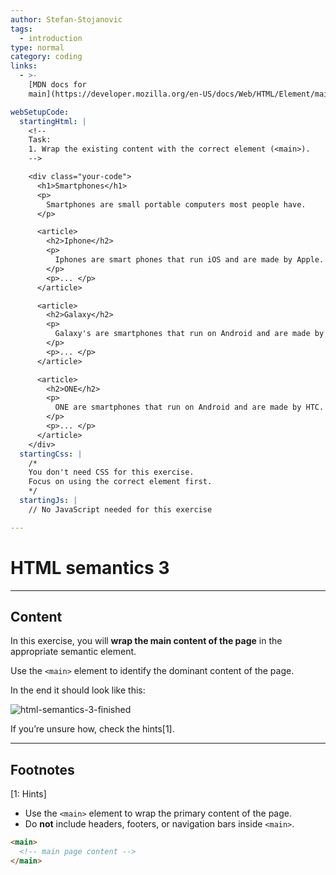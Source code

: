 ```yaml
---
author: Stefan-Stojanovic
tags:
  - introduction
type: normal
category: coding
links:
  - >-
    [MDN docs for
    main](https://developer.mozilla.org/en-US/docs/Web/HTML/Element/main){website}

webSetupCode:
  startingHtml: |
    <!-- 
    Task:
    1. Wrap the existing content with the correct element (<main>).
    -->

    <div class="your-code">
      <h1>Smartphones</h1>
      <p>
        Smartphones are small portable computers most people have.
      </p>

      <article>
        <h2>Iphone</h2>
        <p>
          Iphones are smart phones that run iOS and are made by Apple.
        </p>
        <p>... </p>
      </article>

      <article>
        <h2>Galaxy</h2>
        <p>
          Galaxy's are smartphones that run on Android and are made by Samsung.
        </p>
        <p>... </p>
      </article>

      <article>
        <h2>ONE</h2>
        <p>
          ONE are smartphones that run on Android and are made by HTC.
        </p>
        <p>... </p>
      </article>
    </div>
  startingCss: |
    /* 
    You don't need CSS for this exercise.
    Focus on using the correct element first.
    */
  startingJs: |
    // No JavaScript needed for this exercise

---
```


# HTML semantics 3

---

## Content

In this exercise, you will **wrap the main content of the page** in the appropriate semantic element.  

Use the `<main>` element to identify the dominant content of the page.  

In the end it should look like this:  

![html-semantics-3-finished](https://img.enkipro.com/865264f88c9f9471b7eb82f49c871de8.png)

If you’re unsure how, check the hints[1].  

---

## Footnotes

[1: Hints]
- Use the `<main>` element to wrap the primary content of the page.  
- Do **not** include headers, footers, or navigation bars inside `<main>`.  
```html
<main>
  <!-- main page content -->
</main>
```